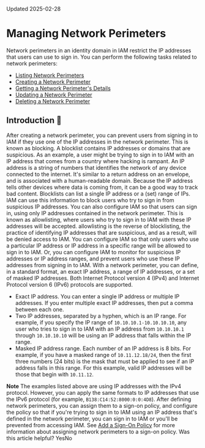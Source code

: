Updated 2025-02-28
# Managing Network Perimeters
Network perimeters in an identity domain in IAM restrict the IP addresses that users can use to sign in.
You can perform the following tasks related to network perimeters:
  * [Listing Network Perimeters](https://docs.oracle.com/en-us/iaas/Content/Identity/networkperimeters/listing_network_perimeters.htm#listing_network_perimeters "Retrieve a list of network perimeters.")
  * [Creating a Network Perimeter](https://docs.oracle.com/en-us/iaas/Content/Identity/networkperimeters/add-network-perimeter.htm#add-network-perimeter "Create a network perimeter in an identity domain in IAM and configure it to restrict the IP addresses that users can use to sign in.")
  * [Getting a Network Perimeter's Details](https://docs.oracle.com/en-us/iaas/Content/Identity/networkperimeters/view-details-network-perimeter.htm#view-details-network-perimeter "View the name and the IP addresses for a network perimeter in an identity domain in IAM.")
  * [Updating a Network Perimeter](https://docs.oracle.com/en-us/iaas/Content/Identity/networkperimeters/modify-network-perimeter.htm#modify-network-perimeter "Update the name and the IP addresses for a network perimeter in an identity domain in IAM.")
  * [Deleting a Network Perimeter](https://docs.oracle.com/en-us/iaas/Content/Identity/networkperimeters/remove-network-perimeters.htm#remove-network-perimeters "Delete one or more network perimeters in an identity domain in IAM.")


## Introduction 🔗 
After creating a network perimeter, you can prevent users from signing in to IAM if they use one of the IP addresses in the network perimeter. This is known as blocking. A blocklist contains IP addresses or domains that are suspicious. As an example, a user might be trying to sign in to IAM with an IP address that comes from a country where hacking is rampant. 
An IP address is a string of numbers that identifies the network of any device connected to the internet. It's similar to a return address on an envelope, and is associated with a human-readable domain. Because the IP address tells other devices where data is coming from, it can be a good way to track bad content.
Blocklists can list a single IP address or a (set) range of IPs. IAM can use this information to block users who try to sign in from suspicious IP addresses.
You can also configure IAM so that users can sign in, using only IP addresses contained in the network perimeter. This is known as allowlisting, where users who try to sign in to IAM with these IP addresses will be accepted. allowlisting is the reverse of blocklisting, the practice of identifying IP addresses that are suspicious, and as a result, will be denied access to IAM.
You can configure IAM so that only users who use a particular IP address or IP address in a specific range will be allowed to sign in to IAM. Or, you can configure IAM to monitor for suspicious IP addresses or IP address ranges, and prevent users who use these IP addresses from signing in to IAM.
With a network perimeter, you can define, in a standard format, an exact IP address, a range of IP addresses, or a set of masked IP addresses. Both Internet Protocol version 4 (IPv4) and Internet Protocol version 6 (IPv6) protocols are supported. 
  * Exact IP address. You can enter a single IP address or multiple IP addresses. If you enter multiple exact IP addresses, then put a comma between each one.
  * Two IP addresses, separated by a hyphen, which is an IP range. For example, if you specify the IP range of `10.10.10.1-10.10.10.10`, any user who tries to sign in to IAM with an IP address from `10.10.10.1` through `10.10.10.10` will be using an IP address that falls within the IP range.
  * Masked IP address range. Each number of an IP address is 8 bits. For example, if you have a masked range of `10.11.12.18/24`, then the first three numbers (24 bits) is the mask that must be applied to see if an IP address falls in this range. For this example, valid IP addresses will be those that begin with `10.11.12`.


**Note** The examples listed above are using IP addresses with the IPv4 protocol. However, you can apply the same formats to IP addresses that use the IPv6 protocol (for example, `B138:C14:52:8000:0:0:4D8`).
After defining network perimeters, you can assign them to a sign-on policy, and configure the policy so that if you're trying to sign in to IAM using an IP address that's defined in the network perimeter, you can sign in to IAM or you'll be prevented from accessing IAM.
See [Add a Sign-On Policy](https://docs.oracle.com/en-us/iaas/Content/Identity/signonpolicies/add-sign-policy.htm#add-sign-policy "Add a sign-on policy to an identity domain in IAM.") for more information about assigning network perimeters to a sign-on policy.
Was this article helpful?
YesNo

